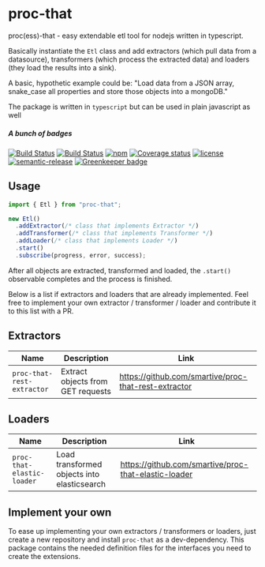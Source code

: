 # proc-that

proc(ess)-that - easy extendable etl tool for nodejs written in typescript.

Basically instantiate the `Etl` class and add extractors (which pull data from a datasource), transformers (which process the extracted data) and loaders (they load the results into a sink).

A basic, hypothetic example could be: "Load data from a JSON array, snake_case all properties and store those objects into a mongoDB."

The package is written in `typescript` but can be used in plain javascript as well

##### A bunch of badges

[![Build Status](https://travis-ci.org/smartive/proc-that.svg?maxAge=3600)](https://travis-ci.org/smartive/proc-that)
[![Build Status](https://ci.appveyor.com/api/projects/status/wm7ydpf62e9518h8?svg=true)](https://ci.appveyor.com/project/buehler/proc-that)
[![npm](https://img.shields.io/npm/v/proc-that.svg?maxAge=3600)](https://www.npmjs.com/package/proc-that)
[![Coverage status](https://img.shields.io/coveralls/smartive/proc-that.svg?maxAge=3600)](https://coveralls.io/github/smartive/proc-that)
[![license](https://img.shields.io/github/license/smartive/proc-that.svg?maxAge=2592000)](https://github.com/smartive/proc-that)
[![semantic-release](https://img.shields.io/badge/%20%20%F0%9F%93%A6%F0%9F%9A%80-semantic--release-e10079.svg)](https://github.com/semantic-release/semantic-release)
[![Greenkeeper badge](https://badges.greenkeeper.io/smartive/proc-that.svg)](https://greenkeeper.io/)

## Usage

```typescript
import { Etl } from "proc-that";

new Etl()
  .addExtractor(/* class that implements Extractor */)
  .addTransformer(/* class that implements Transformer */)
  .addLoader(/* class that implements Loader */)
  .start()
  .subscribe(progress, error, success);
```

After all objects are extracted, transformed and loaded, the `.start()` observable completes and the process is finished.

Below is a list if extractors and loaders that are already implemented. Feel free to implement your own extractor / transformer / loader and contribute it to this list with a PR.

## Extractors

| Name                       | Description                       | Link                                                 |
| -------------------------- | --------------------------------- | ---------------------------------------------------- |
| `proc-that-rest-extractor` | Extract objects from GET requests | https://github.com/smartive/proc-that-rest-extractor |

## Loaders

| Name                       | Description                                 | Link                                                 |
| -------------------------- | ------------------------------------------- | ---------------------------------------------------- |
| `proc-that-elastic-loader` | Load transformed objects into elasticsearch | https://github.com/smartive/proc-that-elastic-loader |

## Implement your own

To ease up implementing your own extractors / transformers or loaders, just create a new repository and install `proc-that` as a dev-dependency. This package contains the needed definition files for the interfaces you need to create the extensions.
